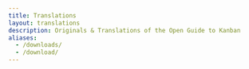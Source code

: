 ```yaml
---
title: Translations
layout: translations
description: Originals & Translations of the Open Guide to Kanban
aliases:
  - /downloads/
  - /download/
---
```

